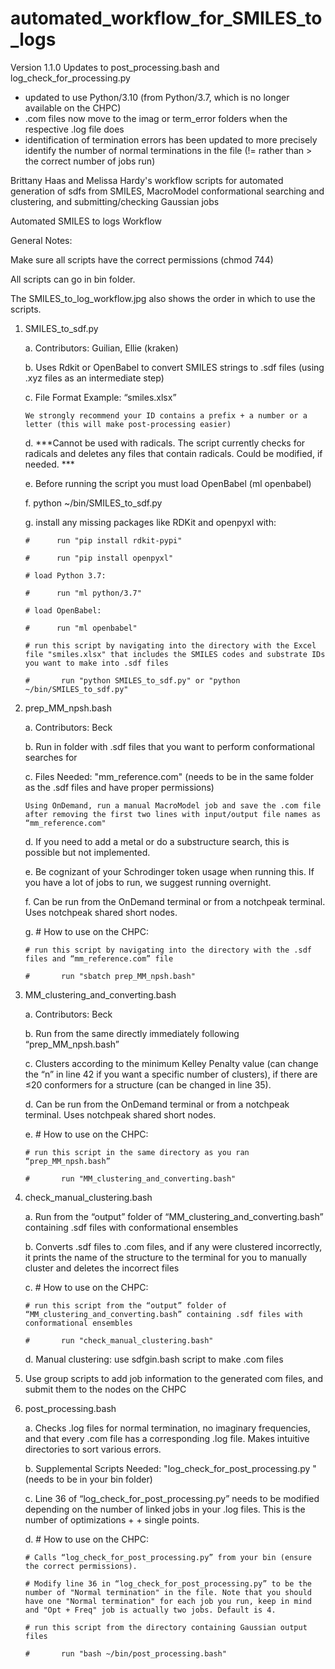 # automated_workflow_for_SMILES_to_logs
Version 1.1.0 Updates to post_processing.bash and log_check_for_processing.py
- updated to use Python/3.10 (from Python/3.7, which is no longer available on the CHPC)
- .com files now move to the imag or term_error folders when the respective .log file does
- identification of termination errors has been updated to more precisely identify the number of normal terminations in the file (!= rather than > the correct number of jobs run)

Brittany Haas and Melissa Hardy's workflow scripts for automated generation of sdfs from SMILES, MacroModel conformational searching and clustering, and submitting/checking Gaussian jobs

Automated SMILES to logs Workflow

General Notes: 

Make sure all scripts have the correct permissions (chmod 744)

All scripts can go in bin folder.

The SMILES_to_log_workflow.jpg also shows the order in which to use the scripts. 

1.	SMILES_to_sdf.py 


    a.	Contributors: Guilian, Ellie (kraken)
  
    b.	Uses Rdkit or OpenBabel to convert SMILES strings to .sdf files (using .xyz files as an intermediate step)
  
    c.	File Format Example: “smiles.xlsx”
  
        We strongly recommend your ID contains a prefix + a number or a letter (this will make post-processing easier)
        
    d.	***Cannot be used with radicals. The script currently checks for radicals and deletes any files that contain radicals. Could be modified, if needed. ***
  
    e.	Before running the script you must load OpenBabel (ml openbabel)
  
    f.	python ~/bin/SMILES_to_sdf.py
  
    g.	install any missing packages like RDKit and openpyxl with:
  
        #      run "pip install rdkit-pypi"
        
        #      run "pip install openpyxl"
        
        # load Python 3.7:
        
        #      run "ml python/3.7"
        
        # load OpenBabel:
        
        #      run "ml openbabel"
        
        # run this script by navigating into the directory with the Excel file "smiles.xlsx" that includes the SMILES codes and substrate IDs you want to make into .sdf files
        
        #       run "python SMILES_to_sdf.py" or "python ~/bin/SMILES_to_sdf.py"
        
2.	prep_MM_npsh.bash


    a.	Contributors: Beck
    
    b.	Run in folder with .sdf files that you want to perform conformational searches for
  
    c.	Files Needed: "mm_reference.com" (needs to be in the same folder as the .sdf files and have proper permissions)
  
        Using OnDemand, run a manual MacroModel job and save the .com file after removing the first two lines with input/output file names as “mm_reference.com"
        
    d.	If you need to add a metal or do a substructure search, this is possible but not implemented.
  
    e.	Be cognizant of your Schrodinger token usage when running this. If you have a lot of jobs to run, we suggest running overnight.
  
    f.	Can be run from the OnDemand terminal or from a notchpeak terminal. Uses notchpeak shared short nodes.
  
    g.	# How to use on the CHPC:
  
        # run this script by navigating into the directory with the .sdf files and “mm_reference.com” file 
        
        #       run "sbatch prep_MM_npsh.bash"
        
3.	MM_clustering_and_converting.bash

    a.	Contributors: Beck
  
    b.	Run from the same directly immediately following “prep_MM_npsh.bash”
  
    c.	Clusters according to the minimum Kelley Penalty value (can change the “n” in line 42 if you want a specific number of clusters), if there are ≤20 conformers for a structure (can be changed in line 35).
  
    d.	Can be run from the OnDemand terminal or from a notchpeak terminal. Uses notchpeak shared short nodes.
  
    e.	# How to use on the CHPC:
  
        # run this script in the same directory as you ran “prep_MM_npsh.bash”
        
        #       run "MM_clustering_and_converting.bash"
        
4.	check_manual_clustering.bash


    a.	Run from the “output” folder of “MM_clustering_and_converting.bash” containing .sdf files with conformational ensembles
  
    b.	Converts .sdf files to .com files, and if any were clustered incorrectly, it prints the name of the structure to the terminal for you to manually cluster and deletes the incorrect files
  
    c.	# How to use on the CHPC:
  
        # run this script from the “output” folder of “MM_clustering_and_converting.bash” containing .sdf files with conformational ensembles
        
        #       run "check_manual_clustering.bash"
        
    d.	Manual clustering: use sdfgin.bash script to make .com files
  
5.	Use group scripts to add job information to the generated com files, and submit them to the nodes on the CHPC 


6.	post_processing.bash


    a.	Checks .log files for normal termination, no imaginary frequencies, and that every .com file has a corresponding .log file. Makes intuitive directories to sort various errors.
  
    b.	Supplemental Scripts Needed: "log_check_for_post_processing.py " (needs to be in your bin folder)
  
    c.	Line 36 of “log_check_for_post_processing.py” needs to be modified depending on the number of linked jobs in your .log files. This is the number of optimizations +  + single points. 
  
    d.	# How to use on the CHPC:
  
        # Calls “log_check_for_post_processing.py” from your bin (ensure the correct permissions). 
        
        # Modify line 36 in “log_check_for_post_processing.py” to be the number of "Normal termination" in the file. Note that you should have one "Normal termination" for each job you run, keep in mind and "Opt + Freq" job is actually two jobs. Default is 4.
        
        # run this script from the directory containing Gaussian output files
        
        #       run "bash ~/bin/post_processing.bash"

